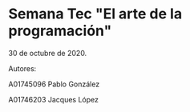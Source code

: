 # Semana Tec "El arte de la programación"

30 de octubre de 2020.

Autores:

A01745096  Pablo González

A01746203  Jacques López
